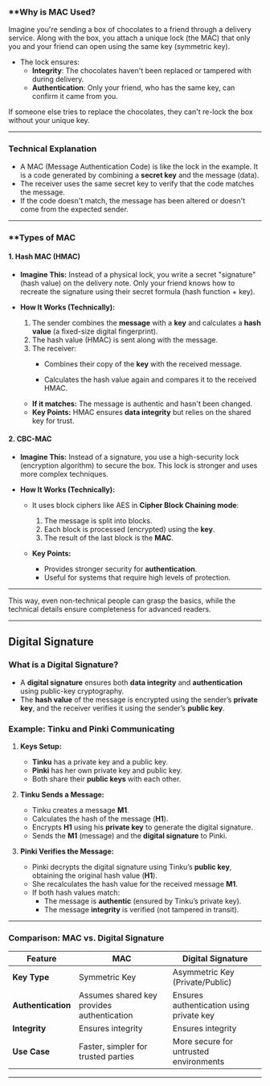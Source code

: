 ### **Why is MAC Used?

Imagine you're sending a box of chocolates to a friend through a delivery service. Along with the box, you attach a unique lock (the MAC) that only you and your friend can open using the same key (symmetric key).

- The lock ensures:
    - **Integrity**: The chocolates haven't been replaced or tampered with during delivery.
    - **Authentication**: Only your friend, who has the same key, can confirm it came from you.

If someone else tries to replace the chocolates, they can't re-lock the box without your unique key.

---

### **Technical Explanation**

- A MAC (Message Authentication Code) is like the lock in the example. It is a code generated by combining a **secret key** and the message (data).
- The receiver uses the same secret key to verify that the code matches the message.
- If the code doesn't match, the message has been altered or doesn't come from the expected sender.

---

### **Types of MAC 

#### **1. Hash MAC (HMAC)**

- **Imagine This:** Instead of a physical lock, you write a secret "signature" (hash value) on the delivery note. Only your friend knows how to recreate the signature using their secret formula (hash function + key).
    
- **How It Works (Technically):**
    
    1. The sender combines the **message** with a **key** and calculates a **hash value** (a fixed-size digital fingerprint).
    2. The hash value (HMAC) is sent along with the message.
    3. The receiver:
        - Combines their copy of the **key** with the received message.
            
        - Calculates the hash value again and compares it to the received HMAC.
            
    
    - **If it matches:** The message is authentic and hasn't been changed.
    - **Key Points:** HMAC ensures **data integrity** but relies on the shared key for trust.

#### **2. CBC-MAC**

- **Imagine This:** Instead of a signature, you use a high-security lock (encryption algorithm) to secure the box. This lock is stronger and uses more complex techniques.
    
- **How It Works (Technically):**
    
    - It uses block ciphers like AES in **Cipher Block Chaining mode**:
        
        1. The message is split into blocks.
        2. Each block is processed (encrypted) using the **key**.
        3. The result of the last block is the **MAC**.
    - **Key Points:**
        
        - Provides stronger security for **authentication**.
        - Useful for systems that require high levels of protection.

---

This way, even non-technical people can grasp the basics, while the technical details ensure completeness for advanced readers.

---

## **Digital Signature**

### **What is a Digital Signature?**

- A **digital signature** ensures both **data integrity** and **authentication** using public-key cryptography.
- The **hash value** of the message is encrypted using the sender’s **private key**, and the receiver verifies it using the sender’s **public key**.

### **Example: Tinku and Pinki Communicating**

1. **Keys Setup:**
    
    - **Tinku** has a private key and a public key.
    - **Pinki** has her own private key and public key.
    - Both share their **public keys** with each other.
2. **Tinku Sends a Message:**
    
    - Tinku creates a message **M1**.
    - Calculates the hash of the message (**H1**).
    - Encrypts **H1** using his **private key** to generate the digital signature.
    - Sends the **M1** (message) and the **digital signature** to Pinki.
3. **Pinki Verifies the Message:**
    
    - Pinki decrypts the digital signature using Tinku’s **public key**, obtaining the original hash value (**H1**).
    - She recalculates the hash value for the received message **M1**.
    - If both hash values match:
        - The message is **authentic** (ensured by Tinku’s private key).
        - The message **integrity** is verified (not tampered in transit).

---

### **Comparison: MAC vs. Digital Signature**

|Feature|**MAC**|**Digital Signature**|
|---|---|---|
|**Key Type**|Symmetric Key|Asymmetric Key (Private/Public)|
|**Authentication**|Assumes shared key provides authentication|Ensures authentication using private key|
|**Integrity**|Ensures integrity|Ensures integrity|
|**Use Case**|Faster, simpler for trusted parties|More secure for untrusted environments|

---
